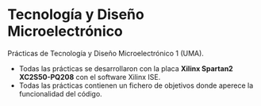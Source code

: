 # Tecnología y Diseño Microelectrónico
Prácticas de Tecnología y Diseño Microelectrónico 1 (UMA).

- Todas las prácticas se desarrollaron con la placa **Xilinx Spartan2 XC2S50-PQ208** con el software Xilinx ISE.
- Todas las prácticas contienen un fichero de objetivos donde aperece la funcionalidad del código.
